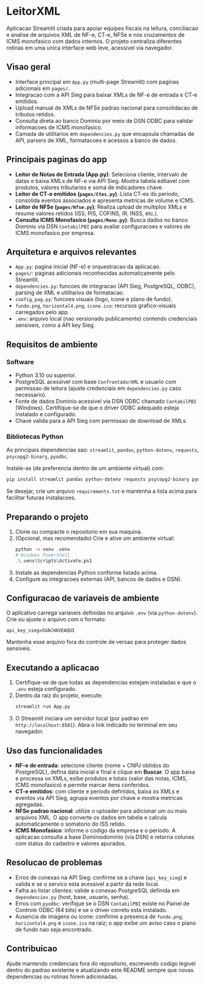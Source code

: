 # LeitorXML

Aplicacao Streamlit criada para apoiar equipes fiscais na leitura, conciliacao e analise de arquivos XML de NF-e, CT-e, NFSe e nos cruzamentos de ICMS monofasico com dados internos. O projeto centraliza diferentes rotinas em uma unica interface web leve, acessivel via navegador.

## Visao geral
- Interface principal em `App.py` (multi-page Streamlit) com paginas adicionais em `pages/`.
- Integracao com a API Sieg para baixar XMLs de NF-e de entrada e CT-e emitidos.
- Upload manual de XMLs de NFSe padrao nacional para consolidacao de tributos retidos.
- Consulta direta ao banco Dominio por meio de DSN ODBC para validar informacoes de ICMS monofasico.
- Camada de utilitarios em `dependencies.py` que encapsula chamadas de API, parsers de XML, formatacoes e acessos a banco de dados.

## Principais paginas do app
- **Leitor de Notas de Entrada (App.py)**: Seleciona cliente, intervalo de datas e baixa XMLs de NF-e via API Sieg. Mostra tabela editavel com produtos, valores tributarios e soma de indicadores chave.
- **Leitor de CT-e emitidos (`pages/Ctes.py`)**: Lista CT-es do periodo, consolida eventos associados e apresenta metricas de volume e ICMS.
- **Leitor de NFSe (`pages/Nfse.py`)**: Realiza upload de multiplos XMLs e resume valores retidos (ISS, PIS, COFINS, IR, INSS, etc.).
- **Consulta ICMS Monofasico (`pages/Mono.py`)**: Busca dados no banco Dominio via DSN `ContabilPBI` para avaliar configuracoes e valores de ICMS monofasico por empresa.

## Arquitetura e arquivos relevantes
- `App.py`: pagina inicial (NF-e) e orquestracao da aplicacao.
- `pages/`: paginas adicionais reconhecidas automaticamente pelo Streamlit.
- `dependencies.py`: funcoes de integracao (API Sieg, PostgreSQL, ODBC), parsing de XML e utilitarios de formatacao.
- `config_pag.py`: funcoes visuais (logo, icone e plano de fundo).
- `fundo.png`, `horizontal4.png`, `icone.ico`: recursos grafico-visuais carregados pelo app.
- `.env`: arquivo local (nao versionado publicamente) contendo credenciais sensiveis, como a API key Sieg.

## Requisitos de ambiente
### Software
- Python 3.10 ou superior.
- PostgreSQL acessivel com base `ConfrontadorXML` e usuario com permissao de leitura (ajuste credenciais em `dependencies.py` caso necessario).
- Fonte de dados Dominio acessivel via DSN ODBC chamado `ContabilPBI` (Windows). Certifique-se de que o driver ODBC adequado esteja instalado e configurado.
- Chave valida para a API Sieg com permissao de download de XMLs.

### Bibliotecas Python
As principais dependencias sao:
`streamlit`, `pandas`, `python-dotenv`, `requests`, `psycopg2-binary`, `pyodbc`.

Instale-as (de preferencia dentro de um ambiente virtual) com:

```bash
pip install streamlit pandas python-dotenv requests psycopg2-binary pyodbc
```

Se desejar, crie um arquivo `requirements.txt` e mantenha a lista acima para facilitar futuras instalacoes.

## Preparando o projeto
1. Clone ou compacte o repositorio em sua maquina.
2. (Opcional, mas recomendado) Crie e ative um ambiente virtual:
   ```bash
   python -m venv .venv
   # Windows PowerShell
   .\.venv\Scripts\Activate.ps1
   ```
3. Instale as dependencias Python conforme listado acima.
4. Configure as integracoes externas (API, bancos de dados e DSN).

## Configuracao de variaveis de ambiente
O aplicativo carrega variaveis definidas no arquivo `.env` (via `python-dotenv`). Crie ou ajuste o arquivo com o formato:

```
api_key_sieg=SUACHAVEAQUI
```

Mantenha esse arquivo fora do controle de versao para proteger dados sensiveis.

## Executando a aplicacao
1. Certifique-se de que todas as dependencias estejam instaladas e que o `.env` esteja configurado.
2. Dentro da raiz do projeto, execute:
   ```bash
   streamlit run App.py
   ```
3. O Streamlit iniciara um servidor local (por padrao em `http://localhost:8501`). Abra o link indicado no terminal em seu navegador.

## Uso das funcionalidades
- **NF-e de entrada**: selecione cliente (nome + CNPJ obtidos do PostgreSQL), defina data inicial e final e clique em **Buscar**. O app baixa e processa os XMLs, exibe produtos e totais (valor das notas, ICMS, ICMS monofasico) e permite marcar itens conferidos.
- **CT-e emitidos**: com cliente e periodo definidos, baixa os XMLs e eventos via API Sieg, agrupa eventos por chave e mostra metricas agregadas.
- **NFSe padrao nacional**: utilize o uploader para adicionar um ou mais arquivos XML. O app converte os dados em tabela e calcula automaticamente o somatorio do ISS retido.
- **ICMS Monofasico**: informe o codigo da empresa e o periodo. A aplicacao consulta a base Dominiodominio (via DSN) e retorna colunas com status do cadastro e valores apurados.

## Resolucao de problemas
- Erros de conexao na API Sieg: confirme se a chave (`api_key_sieg`) e valida e se o servico esta acessivel a partir da rede local.
- Falha ao listar clientes: valide a conexao PostgreSQL definida em `dependencies.py` (host, base, usuario, senha).
- Erros com `pyodbc`: verifique se o DSN `ContabilPBI` existe no Painel de Controle ODBC (64 bits) e se o driver correto esta instalado.
- Ausencia de imagens ou icone: confirme a presenca de `fundo.png`, `horizontal4.png` e `icone.ico` na raiz; o app exibe um aviso caso o plano de fundo nao seja encontrado.

## Contribuicao
Ajude mantendo credenciais fora do repositorio, escrevendo codigo legivel dentro do padrao existente e atualizando este README sempre que novas dependencias ou rotinas forem adicionadas.
